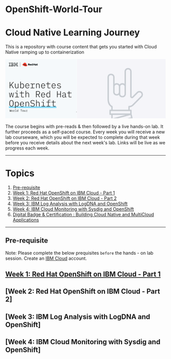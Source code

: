 # OpenShift-World-Tour

# Cloud Native Learning Journey
This is a repository with course content that gets you started with Cloud Native ramping up to containerization

![logo](https://github.com/IBM-Developer-Advocacy-India/ibm-openshift-labs/blob/main/img/bsok-1.png)

The course begins with pre-reads & then followed by a live hands-on lab. It further proceeds as a self-paced course. Every week you will receive a new lab courseware, which you will be expected to complete during that week before you receive details about the next week's lab. Links will be live as we progress each week.

---

# Topics

1. [Pre-requisite](https://github.com/IBMDevConnect/OpenShift-World-Tour/#1-pre-requisite)
2. [Week 1: Red Hat OpenShift on IBM Cloud - Part 1](https://github.com/IBMDevConnect/OpenShift-World-Tour/tree/main/openshift-labs/Red%20Hat%20OpenShift%20on%20IBM%20Cloud%20-%20Part%201)
3. [Week 2: Red Hat OpenShift on IBM Cloud - Part 2](https://github.com/IBMDevConnect/OpenShift-World-Tour#week-2---red-hat-openshift-on-ibm-cloud---part-2)
4. [Week 3: IBM Log Analysis with LogDNA and OpenShift](https://github.com/IBMDevConnect/OpenShift-World-Tour#week-3---ibm-log-analysis-with-logdna-and-openshift)
5. [Week 4: IBM Cloud Monitoring with Sysdig and OpenShift](https://github.com/IBMDevConnect/OpenShift-World-Tour#week-4---ibm-cloud-monitoring-with-sysdig-and-openshift)
6. [Digital Badge & Certification : Building Cloud Native and MultiCloud Applications](https://cognitiveclass.ai/courses/building_cloud_native_and_multicloud_applications)

---
## Pre-requisite
Note: Please complete the below prequisites `before` the hands - on lab session.
Create an [IBM Cloud](https://ibm.biz/BdfaqQ) account.

## [Week 1: Red Hat OpenShift on IBM Cloud - Part 1](https://github.com/IBMDevConnect/OpenShift-World-Tour/tree/main/openshift-labs/Red%20Hat%20OpenShift%20on%20IBM%20Cloud%20-%20Part%201)

## [Week 2: Red Hat OpenShift on IBM Cloud - Part 2]

## [Week 3: IBM Log Analysis with LogDNA and OpenShift]

## [Week 4: IBM Cloud Monitoring with Sysdig and OpenShift]

